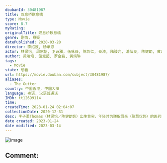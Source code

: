 ```yaml
---
doubanId: 30481987
title: 叹息桥歎息橋
type: Movie
score: 8.7
myRating: 
originalTitle: 叹息桥歎息橋
genre: 剧情, 悬疑
datePublished: 2020-03-28
director: 李绍波, 杨承恩
actor: 林保怡, 周家怡, 卫诗雅, 伍咏薇, 陈奂仁, 秦沛, 陆骏光, 潘灿良, 陈健朗, 黄定谦, 刘兆铭, 郭锋, 杨偲泳, 谈善言, 岑珈其, 唐宁, 黄文慧, 黄溢濠, 凌文龙, 艾威, 易健儿, 杨伟伦, 黄子澄, 梁诺妍, 邵美君, 刘皓岚, 张慧仪, 李思函, 梁健平, 周祉君, 郭思琳, 余达志
author: 黃竣培, 骆竞茵, 罗金翡, 黄绮琳
tags:
  - Movie
state: 想看
url: https://movie.douban.com/subject/30481987/
aliases:
  - The_Gutter
country: 中国香港, 中国大陆
language: 粤语, 汉语普通话
IMDb: tt12699114
time: 
createTime: 2023-01-24 02:04:07
collectionDate: 2020-12-31
desc: 李子勇Thomas（林保怡／陈健朗饰）出生贫穷，年轻时为赚取母亲（张慧仪饰）的医药费，拼命打工赚钱，认识了同在茶餐厅打工的少女方小薇Sammy（周家怡／谈善言饰），自此变成好朋友。茶餐厅老板（秦沛／艾...
date created: 2023-01-24
date modified: 2023-03-14
---
```


![image](p2600142458.jpg)

Comment:
---
